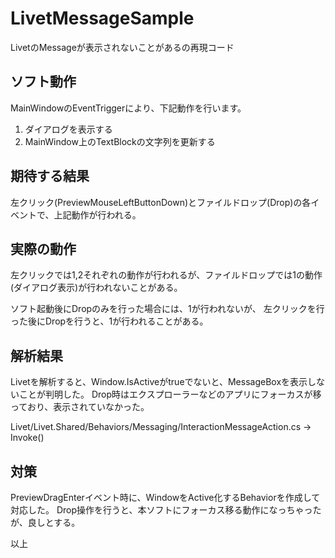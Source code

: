 # LivetMessageSample
LivetのMessageが表示されないことがあるの再現コード

## ソフト動作
MainWindowのEventTriggerにより、下記動作を行います。
1. ダイアログを表示する
2. MainWindow上のTextBlockの文字列を更新する
 
## 期待する結果
左クリック(PreviewMouseLeftButtonDown)とファイルドロップ(Drop)の各イベントで、上記動作が行われる。

## 実際の動作
左クリックでは1,2それぞれの動作が行われるが、ファイルドロップでは1の動作(ダイアログ表示)が行われないことがある。

ソフト起動後にDropのみを行った場合には、1が行われないが、
左クリックを行った後にDropを行うと、1が行われることがある。

## 解析結果
Livetを解析すると、Window.IsActiveがtrueでないと、MessageBoxを表示しないことが判明した。
Drop時はエクスプローラーなどのアプリにフォーカスが移っており、表示されていなかった。

Livet/Livet.Shared/Behaviors/Messaging/InteractionMessageAction.cs -> Invoke()

## 対策
PreviewDragEnterイベント時に、WindowをActive化するBehaviorを作成して対応した。
Drop操作を行うと、本ソフトにフォーカス移る動作になっちゃったが、良しとする。

以上
